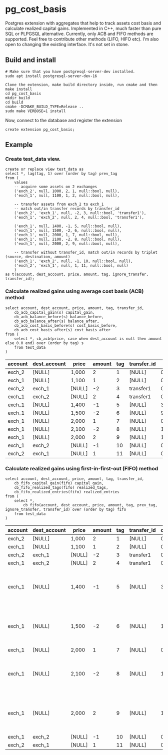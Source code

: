 # pg_cost_basis
Postgres extension with aggregates that help to track assets cost basis and calculate realized capital gains.
Implemented in C++, much faster than pure SQL or PLPGSQL alternative. 
Currently, only ACB and FIFO methods are supported. Feel free to contribute other methods (LIFO, HIFO etc). 
I'm also open to changing the existing interface. It's not set in stone.
## Build and install
```
# Make sure that you have postgresql-server-dev installed. 
sudo apt install postgresql-server-dev-16

Clone the extension, make build directory inside, run cmake and then make install
cd pg_cost_basis
mkdir build
cd build
cmake -DCMAKE_BUILD_TYPE=Release ..
sudo make VERBOSE=1 install
```
Now, connect to the database and register the extension
```
create extension pg_cost_basis;
```

## Example
### Create test_data view.
```
create or replace view test_data as 
select *, lag(tag, 1) over (order by tag) prev_tag 
from (
	values
	-- acquire some assets on 2 exchanges
	('exch_2', null, 1000, 2, 1, null::bool, null),
	('exch_1', null, 1100, 1, 2, null::bool, null),
	
	-- transfer assets from exch_2 to exch_1
	-- match out/in transfer records by transfer_id
	('exch_2', 'exch_1', null, -2, 3, null::bool, 'transfer1'), 
	('exch_1', 'exch_2', null, 2, 4, null::bool, 'transfer1'),
	
	('exch_1', null, 1400, -1, 5, null::bool, null),	
	('exch_1', null, 1500, -2, 6, null::bool, null),	
	('exch_1', null, 2000, 1, 7, null::bool, null),
	('exch_1', null, 2100, -2, 8, null::bool, null),
	('exch_1', null, 2000, 2, 9, null::bool, null),
	
	-- transfer without transfer_id, match out/in records by triplet (source, destination, amount)
	('exch_1', 'exch_2', null, -1, 10, null::bool, null),
	('exch_2', 'exch_1', null, 1, 11, null::bool, null)		
	)
as t(account, dest_account, price, amount, tag, ignore_transfer, transfer_id);
```
### Calculate realized gains using average cost basis (ACB) method
```
select account, dest_account, price, amount, tag, transfer_id,
	cb_acb_capital_gain(s) capital_gain,
	cb_acb_balance_before(s) balance_before,
	cb_acb_balance_after(s) balance_after,
	cb_acb_cost_basis_before(s) cost_basis_before,
	cb_acb_cost_basis_after(s) cost_basis_after
from (
	select *, cb_acb(price, case when dest_account is null then amount else 0.0 end) over (order by tag) s
	from test_data
)
```
|account|dest_account|price|amount|tag|transfer_id|capital_gain|balance_before|balance_after|cost_basis_before|cost_basis_after|
|-------|------------|-----|------|---|-----------|------------|--------------|-------------|-----------------|----------------|
|exch_2|[NULL]|1,000|2|1|[NULL]|0|0|2|1|1,000|
|exch_1|[NULL]|1,100|1|2|[NULL]|0|2|3|1,000|1,033.3333333333|
|exch_2|exch_1|[NULL]|-2|3|transfer1|0|3|3|1,033.3333333333|1,033.3333333333|
|exch_1|exch_2|[NULL]|2|4|transfer1|0|3|3|1,033.3333333333|1,033.3333333333|
|exch_1|[NULL]|1,400|-1|5|[NULL]|366.6666666667|3|2|1,033.3333333333|1,033.3333333333|
|exch_1|[NULL]|1,500|-2|6|[NULL]|933.3333333333|2|0|1,033.3333333333|1,033.3333333333|
|exch_1|[NULL]|2,000|1|7|[NULL]|0|0|1|1,033.3333333333|2,000|
|exch_1|[NULL]|2,100|-2|8|[NULL]|100|1|-1|2,000|2,100|
|exch_1|[NULL]|2,000|2|9|[NULL]|100|-1|1|2,100|2,000|
|exch_1|exch_2|[NULL]|-1|10|[NULL]|0|1|1|2,000|2,000|
|exch_2|exch_1|[NULL]|1|11|[NULL]|0|1|1|2,000|2,000|

### Calculate realized gains using first-in-first-out (FIFO) method
```
select account, dest_account, price, amount, tag, transfer_id,
	cb_fifo_capital_gain(fifo) capital_gain,
	cb_fifo_realized_tags(fifo) realized_tags,
	cb_fifo_realized_entries(fifo) realized_entries
from (
	select *, 
		cb_fifo(account, dest_account, price, amount, tag, prev_tag, ignore_transfer, transfer_id) over (order by tag) fifo
	from test_data
)
```

|account|dest_account|price|amount|tag|transfer_id|capital_gain|realized_tags|realized_entries|
|-------|------------|-----|------|---|-----------|------------|-------------|----------------|
|exch_2|[NULL]|1,000|2|1|[NULL]|0|{}|[]|
|exch_1|[NULL]|1,100|1|2|[NULL]|0|{}|[]|
|exch_2|exch_1|[NULL]|-2|3|transfer1|0|{}|[]|
|exch_1|exch_2|[NULL]|2|4|transfer1|0|{}|[]|
|exch_1|[NULL]|1,400|-1|5|[NULL]|300|{2}|[{"a": 1.00000000, "t": 2, "cb": 1100.00000000, "pl": 300.00000000}]|
|exch_1|[NULL]|1,500|-2|6|[NULL]|1,000|{1}|[{"a": 2.00000000, "t": 1, "cb": 1000.00000000, "pl": 1000.00000000}]|
|exch_1|[NULL]|2,000|1|7|[NULL]|0|{}|[]|
|exch_1|[NULL]|2,100|-2|8|[NULL]|100|{7}|[{"a": 1.00000000, "t": 7, "cb": 2000.00000000, "pl": 100.00000000}]|
|exch_1|[NULL]|2,000|2|9|[NULL]|100|{8}|[{"a": -1.00000000, "t": 8, "cb": 2100.00000000, "pl": 100.00000000}]|
|exch_1|exch_2|[NULL]|-1|10|[NULL]|0|{}|[]|
|exch_2|exch_1|[NULL]|1|11|[NULL]|0|{}|[]|
